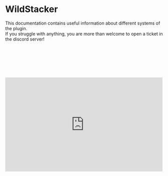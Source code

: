 # WildStacker

This documentation contains useful information about different systems of the plugin.  
If you struggle with anything, you are more than welcome to open a ticket in the discord server!

<iframe src="https://www.youtube.com/embed/Txh3rim3s-I?wmode=opaque" allowfullscreen="" width="500" height="300" frameborder="0" style="margin-top: 100px;" />